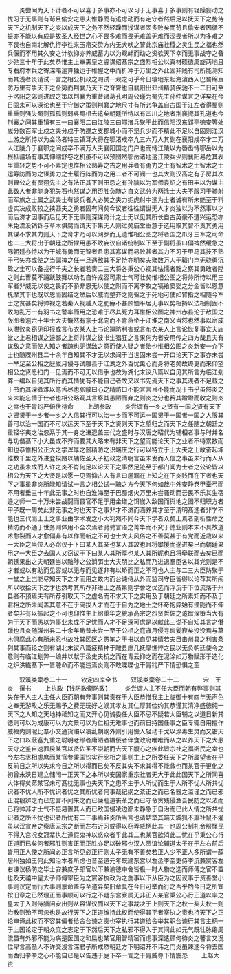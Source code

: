 <!-- { "loadSidebar": true } -->
　　炎尝闻为天下计者不可以喜于多事亦不可以习于无事喜于多事则有轻躁妄动之忧习于无事则有茍且偷安之患夫惟静而有逺虑动而有定守者然后足以抚天下之势待天下之机制天下之变以成天下之务不然轻躁而浅谋者固多败矣而茍且偷安者因循不振亦不能以有成是故圣人经世之心不畏多难而畏无难盖无难而深畏者所以为多难之不畏也自南北解仇行李徃来玉帛交贽方内无犬吠之警此宗庙社稷之灵生民之福也然兵偃而不用其久安之计欤抑亦养威蓄力以为观衅而动之资欤天下幸而无事战守之备少弛三十年于此矣恭惟主上奉夀皇之睿谋绍髙宗之盛烈相公以真材硕徳周旋两地且专右府本兵之寄深略逺算独运于帷幄之中而折冲于万里之外此固非贱有司所能测知而其浅者炎请试一言之相公机政之暇试一观之可乎今日壤地东起海濵西入巴蜀绵亘防万里有争天下之全势而荆襄乃天下之脊膂也自襄阳出邓州精骑疾驰不一二日可至于洛阳之郊则进取之策以荆襄为重昔诸葛孔明周公瑾为蜀先主孙仲谋言之详矣在今日固未可以深论也至于守御之策则荆襄之地尺寸有所必争盖自古国于江左者得蜀则重重则强失蜀则孤孤则弱呉蜀相去逺矣朝廷所恃以有四川之地者荆襄扼其孔道也今荆襄之间其重镇有三一曰襄阳二曰江陵三曰鄂渚兵聚于此而信阳汉东郢亭徳安等处嵗分数百军士戍之夫分戍于防邉之支郡城小而不坚兵少而不精此不足以自固则江汉上游之所恃以为金汤者特三镇耳大将在鄂渚戍卒凢五六万人其副在襄阳戍卒才二万人江陵介于襄鄂之间戍卒不满万人夫襄阳国之门户也而恃江陵以为唇齿恃鄂岳以为根柢疆场有事其伸缩舒卷之机虽不可以预图然鄂岳诸地逺江陵兵少则襄阳易危其表里重轻之势不可不素定也惟相公熟筹之古之用兵者有勇力之士有智术之士智术之士运筹防而为之谋勇力之士履行阵而为之用二者不可阙一也其大则汉髙之有子房其次则曺公之有贾诩先主之有法正其下则田忌之有孙膑以为军师袁绍之有田丰以为谋主此数人者非能身犯矢石也然谋之用否胜负随之自文武分为两涂士大夫不服习于骑射而军旅之士属之武夫士有谈兵者人必笑之夫力扼虎射中逺为士者诚有所未能至于料虚实决成败较之挟匹夫之勇者固有间矣今议者徃徃谓世无人才炎独以为不然事以才而后济才因事而后见天下无事则深谋竒计之士无以见其所长自古英豪不遭兴运恐亦未免湮没销铄与草木俱腐而谓天下果无人则过矣庙堂垂意于选用取其智不责其勇用其谋不求其力则天下之竒才乃可以网罗而无遗惟相公图之将者国之爪牙三军之司命也二三大将出于朝廷之所擢用愚不敢妄议自诸统制以下至于副将虽曰偏禆然缓急之际朝廷亦恃以为干城有勇而无智者且患其寡谋而易败甚者其力不习于甲马其技不熟于弓矢亦或使之当偏禆之任一旦遇敌其不足恃亦明矣夫聚数万人于辕门岂无骁勇沉鸷之士可以备戎行千夫之长者若责二三大将各秉公心视其怯懦者黜之察其勇敢者陞之则此曺莫不踊跃鼓舞以功名自许戎容可肃士气可壮矣惟相公图之将帅所恃以用三军者非威无以使之畏而不骄非恩无以使之附而不离李牧之犒飨窦婴之分金皆以恩意抚摩其下也既以恩而固结之然后以威而整齐之则驱之于死地可使如臂指之相随今军士之贫甚矣将帅视之若秦人视越人之肥瘠不甚顾恤平居无事以势相持以法相制固不敢为乱万一有羽书之警率而用之恐难于尽其死力耳惟相公图之神州赤县沦于敌国之版图者逾六十年士大夫慨然有意于北向而不肯燕坐于江淮之南义当然也然事以宻成以泄败炎窃见印报或言布衣某人上书论邉防利害或言布衣某人上言论恢复事宜夫庙堂之上君相谋之邉鄙之上将帅谋之彼书生猖狂之言果何为者安用传之四方哉且夫有谋敌之意而使人知之者踈也无谋敌之意而使人疑之者殆也惟相公图之炎新安一介下士也随牒州县二十余年自知其不才无以求闻于当世固未尝一开口论天下之事亦未尝一举足至公相之庭嵗月侵寻试雕县于江湖之外百忧薫心而身将老矣故终更而来仰望相公之贤愿扫门一见焉而不可无以借手也故为湖北末议八篇以自见其所言为临江刬弊一编以自见其所行而其情犹有不能自己者故又以书先焉天下之事其浅者不足载之于书而其深者难以笔舌尽也张敞曰心之精防口不能言言且不能而况于书乎虽然炎之来未能忘情于仕者也相公略观其言察其愚陋而弃之则炎之分也矜其蹭蹬而收之则炎之幸也干冐钧严俯伏待命
　　上胡参政
　　炎尝谓有一乡之贤有一国之贤有天下之贤贤于一乡者一乡之人信其行可以治一乡而不可运一国贤于一国者一国之人服其善可以治一国而不可以运天下至于天下之贤则天下之望归之而天下之任随之朝廷之重轻华夷之治忽系于其一身之进退盖三代之盛时与汉唐之昭代为辅相者事与时并名与功偕髙下小大虽或不齐而要其大略未有非天下之望而能论天下之业者不待累数而知也恭惟相公正大之学浑厚之噐精防之识端庄之行可以特立于士大夫之上故奋起坤维数千里之外进登揆路以辅佐圣天子初政之清明言虽未发而人信之事虽未行而人从之功虽未成而人许之炎不肖何足以论天下之事然足迹至于都门闻为士者之公论皆以相公为天下之大贤是以愿一见焉抑古人有言曰屋漏在上知之在下炎贱而在下者也天下之事虽非炎所能知请试一言之相公试一聴之方今天下何如哉中外安静卷甲櫜弓而不用者垂三十年此无事之时也自淮海至于巴蜀烟火万里未尝骚动而吾民不乐其生宿邉之师一二十万未尝战闘而县官不足于用金缯之饵嵗入敌国而舆地之图不归职方者甲子既一周矣此非无事之时也天下之事非才不济而涵养其才至于清明髙逺者非学不能也三代而上士之事业由学术发之小大判然不同今天下学者众矣上焉者剖析性命之精防而不通于世务则体用不全次焉者驰骋言语之菁华而不究于徳业则本末不具故道术愈裂而人才愈偏非有以作而新之不可也士大夫风俗之不善莫甚于有党而近歳以来一大臣之当位人必窃议于下曰某人其亲也某人其故也且将攀援而遂进矣已而朝廷果用之一大臣之去国人又窃议于下曰某人其所厚也某人其所昵也且将牵联而去矣已而朝廷果出之夫朝廷当以黜陟之公消弭士大夫朋比之私而乃进退羣臣各以其党则是不才者或以有助而见容或以无与而见逐非有以矫而正之不可也人主与二三大臣防聚于一堂之上岂能尽知天下之才而用之故内而台谏侍从外而监司守臣皆得以论荐其所闱所以收拾天下之才也然考其所荐非进士之髙第则学舎之优选而浮沉于下位流落于州县者不预焉夫有所荐引取天下之虚名而不求天下之实用及于朝廷之所素知而不及于君相之所未闻盖其意不在于简拔人才而在于自为之地士之怀竒抱异始有湮阨而不伸者矣非有以振起之不可也仰惟主上绍重华之綂承髙宗之烈贤哲佐之逺猷深策当大有为于天下而愚以为事业未成不足忧而人才不足深可虑是以献此三说不自知其言之僭躐也且炎随牒州县二十余年畴昔未尝一至于公相之庭歳月侵寻齿髪衰矣没没焉与草木俱腐此心有所未忍也故吐其区区之愚笔之于书以自见其情若夫目击州县之利害条列其事而论之则有湖北末议八篇疲精神于雕县庶几抚摩憔悴之民以无负朝廷使令之意则有临江刬弊一编并以献于丞史夫抗之而在青云抑之而在泥涂如万物赋形于造化之炉洪纎髙下一皆聴命而不能违焉炎则不敢喋喋也干冐钧严下情恐惧之至














　　双溪类稾巻二十一
　　钦定四库全书
　　双溪类稾卷二十二　　　　宋　王炎　撰书
　　上执政【钱防政衞防政】
　　炎尝谓人主不任大臣而朝有弊事则其失在于人主人主任大臣而朝有弊事则其责在于大臣恭惟我主上临御十有四年无声色之奉无游畋之乐无赐予之费无玩好之娱其孝友其仁厚其俭约其恭谨其清净盛徳纯一天下之人知之天地神祗知之而又开心见诚委任大臣不忌不疑若大臣辅之以道日新其徳则可以为成康可以为文景可以为仁祖无难事也而前日持国任事之臣专辄自用擅作威福内则昵比羣小交通货赂以凟乱朝纲外则引用憸人轻动干戈以涂毒生灵而又钳天下之口以蔽塞九重之聪明老缪者庸陋者纎佞者伴食政府唯唯而从之以养天下之大患天夺之鉴自速罪戾某官以贤佐圣不崇朝而去天下腹心之疾此皆宗社之福斯民之幸也今左右丞相虚席而某官参秉国钧实行丞相之事则主上之所委任天下之所属望者在乎反前日之所以失求今日之所以得而已矣不反其失不求其得不能救也而某官于更化之初曾未浃日建立储闱一正天下之本所以安国家重宗社者无大于此此固天下之所同喜大体得矣苐某官未可髙枕无事也夫天下之患不生于人所忧而生于人所不忧人所共忧识者不忧人所不忧识者忧之其所忧者何事哉纪纲之紊正之而已名器之滥谨之而已邪正混殽辨之而已忠言不闻来之而已廉耻道丧革之而已守令贪残侵渔吾民防之以法而已将帅非才士气不振易置其人而已敌国侵凌边鄙未静急于自治而已此人情之所共忧识者之所不忧也识者所忧有二三事焉非炎所当言也请姑举其端夫城狐不熏社鼠不灌虽以汉宣帝之察唐元宗之断而左右近习或得以窃弄威柄此其一也周公制礼竒服怪民不得入宫况女冠辈执左道假鬼神以惑众者乎此其二也某官欲消此二忧在乎秉公心行正道而已矣何者邪胜则害正而正胜亦足以破邪也汉人贾谊论辅道太子在于左右前后皆用正人使之所闻必正言所见必正行则太子无有不善矣若正人少不正人多所谓一薛居州独如王何此知治本者所虑也昔至道元年既建东宫以左丞李至吏侍李沆兼賔客左右谏议杨防之毕士安兼庶子郎官以下兼谕徳中舎皆极一时人物之选而师傅之官不置也及天禧中皇太子师傅宰臣为之賔客执政为之詹事以下从臣为之因议事于资善堂小事则议定而行大事则禀命盖与至道异矣旧章具在今日可举而行之否乎酌今日之所宜按旧章之已然理正而事顺可以行之不疑东宫寮属无非正人某官秉公心行正道以率之皇太子入则侍膳问安出则从容谋议而以天下之事裁决于上则天下之权一矣夫权一则治散则殆不可忽也是故行天下之正道维持此权而使得其平者宰执之责也持天下之正论审谛此权而不容其偏者给舎台谏之责也宰执行其道给舎举其职台谏行其言主柄一于上国论定于朝众庶之志定于下然后天下之私邪不得入于其间此如元气既壮脉络周流虽有外邪不能为病是医国之和扁也某官用智精宻而虑事深逺顾何待炎之瞽言又况位卑言高圣人不许交浅言深君子所戒然朝廷方下明诏开不讳之门炎虽踈逺今将去国而西归拳拳之心不能自已是以告违于庭下卒一言之干冐威尊下情震恐
　　上赵大资

